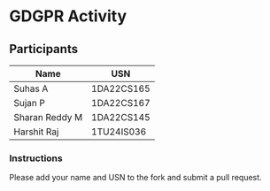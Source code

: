 # GDGPR Activity

## Participants

| Name   | USN        |
|--------|------------|
| Suhas A| 1DA22CS165 |
| Sujan P| 1DA22CS167 |
| Sharan Reddy M| 1DA22CS145|
| Harshit Raj| 1TU24IS036|
### Instructions
Please add your name and USN to the fork and submit a pull request.


